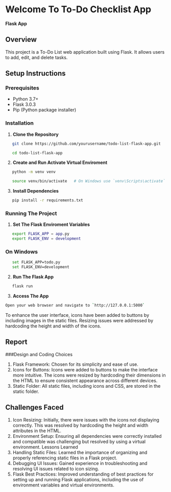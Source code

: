 # Welcome To To-Do Checklist App
**Flask App**

## Overview

This project is a To-Do List web application built using Flask. It allows users to add, edit, and delete tasks.

## Setup Instructions

### Prerequisites

- Python 3.7+
- Flask 3.0.3
- Pip (Python package installer)

### Installation

1. **Clone the Repository**
```bash
   git clone https://github.com/yourusername/todo-list-flask-app.git

   cd todo-list-flask-app
```

2.  **Create and Run Activate Virtual Enviroment**
```bash
   python -m venv venv

   source venv/bin/activate   # On Windows use `venv\Scripts\activate`
```

3. **Install Dependencies**
```bash
   pip install -r requirements.txt
```

### Running The Project

1. **Set The Flask Enviroment Variables**
```bash
   export FLASK_APP = app.py
   export FLASK_ENV = development

```
   ### On Windows
```bash
   set FLASK_APP=todo.py
   set FLASK_ENV=development
```

2. **Run The Flask App**
```bash
   flask run
```

3. **Access The App**
```bash
Open your web browser and navigate to `http://127.0.0.1:5000`
```

 To enhance the user interface, icons have been added to buttons by including images in the static files. Resizing issues were addressed by hardcoding the height and width of the icons.

## Report
###Design and Coding Choices
1. Flask Framework: Chosen for its simplicity and ease of use.
2. Icons for Buttons: Icons were added to buttons to make the interface more intuitive. The icons were resized by hardcoding their dimensions in the HTML to ensure consistent appearance across different devices.
3. Static Folder: All static files, including icons and CSS, are stored in the static folder.
## Challenges Faced
1. Icon Resizing: Initially, there were issues with the icons not displaying correctly. This was resolved by hardcoding the height and width attributes in the HTML.
2. Environment Setup: Ensuring all dependencies were correctly installed and compatible was challenging but resolved by using a virtual environment.
Lessons Learned
3. Handling Static Files: Learned the importance of organizing and properly referencing static files in a Flask project.
4. Debugging UI Issues: Gained experience in troubleshooting and resolving UI issues related to icon sizing.
5. Flask Best Practices: Improved understanding of best practices for setting up and running Flask applications, including the use of environment variables and virtual environments.
